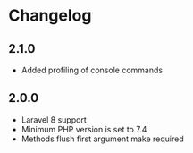 # Changelog

## 2.1.0
- Added profiling of console commands

## 2.0.0
 - Laravel 8 support
 - Minimum PHP version is set to 7.4
 - Methods flush first argument make required
